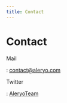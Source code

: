 ```yaml
---
title: Contact
---
```

# Contact

Mail

:  [contact@aleryo.com](mailto:contact@aleryo.com)

Twitter

:  [AleryoTeam](http://twitter.com/AleryoTeam)
